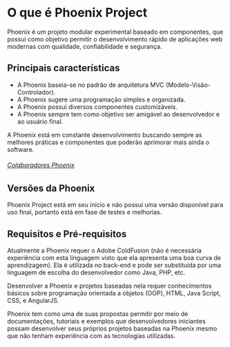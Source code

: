 # O que é Phoenix Project

Phoenix é um projeto modular experimental baseado em componentes, que possui como objetivo permitir o desenvolvimento rápido de aplicações web modernas com qualidade, confiabilidade e segurança.

## Principais características

- A Phoenix baseia-se no padrão de arquitetura MVC (Modelo-Visão-Controlador).
- A Phoenix sugere uma programação simples e organizada.
- A Phoenix possui diversos componentes customizáveis.
- A Phoenix sempre tem como objetivo ser amigável ao desenvolvedor e ao usuário final.

A Phoenix está em constante desenvolvimento buscando sempre as melhores práticas e componentes que poderão aprimorar mais ainda o software.

###### [Colaboradores Phoenix](https://github.com/wesleifreitas/phoenix/blob/master/CONTRIBUTORS.md)

## Versões da Phoenix

Phoenix Project está em seu início e não possui uma versão disponível para uso final, portanto está em fase de testes e melhorias.


## Requisitos e Pré-requisitos

Atualmente a Phoenix requer o Adobe ColdFusion (não é necessária experiência com esta linguagem visto que ela apresenta uma boa curva de aprendizagem). Ela é utilizada no back-end e pode ser substituída por uma linguagem de escolha do desenvolvedor como Java, PHP, etc.

Desenvolver a Phoenix e projetos baseadas nela requer conhecimentos básicos sobre programação orientada a objetos (OOP), HTML, Java Script, CSS, e AngularJS. 

Phoenix tem como uma de suas propostas permitir por meio de documentações, tutoriais e exemplos que desenvolvedores iniciantes possam desenvolver seus próprios projetos baseadas na Phoenix mesmo que não tenham experiência com as tecnologias utilizadas.
